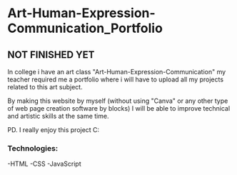 # Art-Human-Expression-Communication_Portfolio

## NOT FINISHED YET

In college i have an art class "Art-Human-Expression-Communication" my teacher required me a portfolio where i will have to upload all my projects related to this art subject.

By making this website by myself (without using "Canva" or any other type of web page creation software by blocks) I will be able to improve technical and artistic skills at the same time.

PD. I really enjoy this project C:

### Technologies:

-HTML
-CSS
-JavaScript
